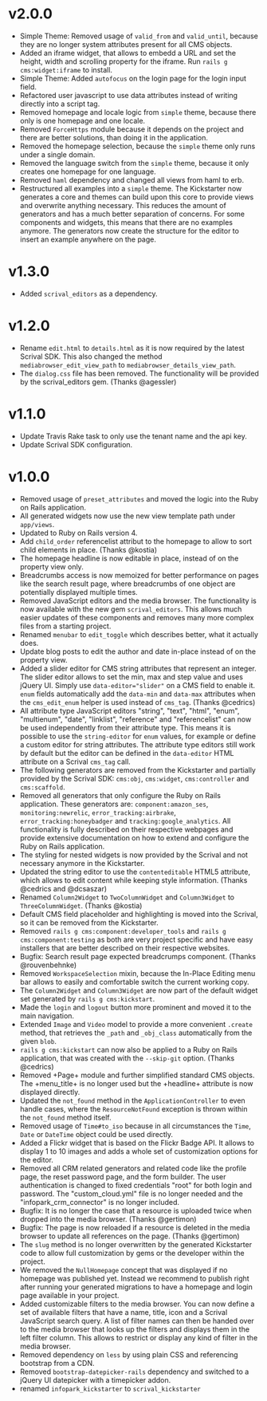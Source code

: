 # v2.0.0
  * Simple Theme: Removed usage of `valid_from` and `valid_until`, because they are no longer system
    attributes present for all CMS objects.
  * Added an iframe widget, that allows to embedd a URL and set the height, width and scrolling
    property for the iframe. Run `rails g cms:widget:iframe` to install.
  * Simple Theme: Added `autofocus` on the login page for the login input field.
  * Refactored user javascript to use data attributes instead of writing directly into a script tag.
  * Removed homepage and locale logic from `simple` theme, because there only is one homepage and
    one locale.
  * Removed `ForceHttps` module because it depends on the project and there are better solutions,
    than doing it in the application.
  * Removed the homepage selection, because the `simple` theme only runs under a single domain.
  * Removed the language switch from the `simple` theme, because it only creates one homepage for
    one language.
  * Removed `haml` dependency and changed all views from haml to erb.
  * Restructured all examples into a `simple` theme. The Kickstarter now generates a core and themes
    can build upon this core to provide views and overwrite anything necessary. This reduces the
    amount of generators and has a much better separation of concerns. For some components and
    widgets, this means that there are no examples anymore. The generators now create the structure
    for the editor to insert an example anywhere on the page.

# v1.3.0
  * Added `scrival_editors` as a dependency.

# v1.2.0
  * Rename `edit.html` to `details.html` as it is now required by the latest Scrival SDK. This also
    changed the method `mediabrowser_edit_view_path` to `mediabrowser_details_view_path`.
  * The `dialog.css` file has been removed. The functionality will be provided by the
    scrival_editors gem. (Thanks @agessler)

# v1.1.0
  * Update Travis Rake task to only use the tenant name and the api key.
  * Update Scrival SDK configuration.

# v1.0.0
  * Removed usage of `preset_attributes` and moved the logic into the Ruby on Rails application.
  * All generated widgets now use the new view template path under `app/views`.
  * Updated to Ruby on Rails version 4.
  * Add `child_order` referencelist attribut to the homepage to allow to sort child elements in
    place. (Thanks @kostia)
  * The homepage headline is now editable in place, instead of on the property view only.
  * Breadcrumbs access is now memoized for better performance on pages like the search result page,
    where breadcrumbs of one object are potentially displayed multiple times.
  * Removed JavaScript editors and the media browser. The functionality is now available with the
    new gem `scrival_editors`. This allows much easier updates of these components and removes many
    more complex files from a starting project.
  * Renamed `menubar` to `edit_toggle` which describes better, what it actually does.
  * Update blog posts to edit the author and date in-place instead of on the property view.
  * Added a slider editor for CMS string attributes that represent an integer. The slider editor
    allows to set the min, max and step value and uses jQuery UI. Simply use `data-editor="slider"`
    on a CMS field to enable it. `enum` fields automatically add the `data-min` and `data-max`
    attributes when the `cms_edit_enum` helper is used instead of `cms_tag`. (Thanks @cedrics)
  * All attribute type JavaScript editors "string", "text", "html", "enum", "multienum", "date",
    "linklist", "reference" and "referencelist" can now be used independently from their attribute
    type. This means it is possible to use the `string-editor` for `enum` values, for example or
    define a custom editor for string attributes. The attribute type editors still work by default
    but the editor can be defined in the `data-editor` HTML attribute on a Scrival `cms_tag` call.
  * The following generators are removed from the Kickstarter and partially provided by the Scrival
    SDK: `cms:obj`, `cms:widget`, `cms:controller` and `cms:scaffold`.
  * Removed all generators that only configure the Ruby on Rails application. These generators are:
    `component:amazon_ses`, `monitoring:newrelic`, `error_tracking:airbrake`,
    `error_tracking:honeybadger` and `tracking:google_analytics`. All functionality is fully
    described on their respective webpages and provide extensive documentation on how to extend and
    configure the Ruby on Rails application.
  * The styling for nested widgets is now provided by the Scrival and not necessary
    anymore in the Kickstarter.
  * Updated the string editor to use the `contenteditable` HTML5 attribute, which allows to edit
    content while keeping style information. (Thanks @cedrics and @dcsaszar)
  * Renamed `Column2Widget` to `TwoColumnWidget` and `Column3Widget` to `ThreeColumnWidget`.
    (Thanks @kostia)
  * Default CMS field placeholder and highlighting is moved into the Scrival, so it
    can be removed from the Kickstarter.
  * Removed `rails g cms:component:developer_tools` and `rails g cms:component:testing` as both are
    very project specific and have easy installers that are better described on their respective
    websites.
  * Bugfix: Search result page expected breadcrumps component. (Thanks @rouvenbehnke)
  * Removed `WorkspaceSelection` mixin, because the In-Place Editing menu bar allows to easily and
    comfortable switch the current working copy.
  * The `Column2Widget` and `Column3Widget` are now part of the default widget set generated by
    `rails g cms:kickstart`.
  * Made the `login` and `logout` button more prominent and moved it to the main navigation.
  * Extended `Image` and `Video` model to provide a more convenient `.create` method, that retrieves
    the `_path` and `_obj_class` automatically from the given `blob`.
  * `rails g cms:kickstart` can now also be applied to a Ruby on Rails application, that was created
    with the `--skip-git` option. (Thanks @cedrics)
  * Removed +Page+ module and further simplified standard CMS objects. The +menu_title+ is no longer
    used but the +headline+ attribute is now displayed directly.
  * Updated the `not_found` method in the `ApplicationController` to even handle cases, where the
    `ResourceNotFound` exception is thrown within the `not_found` method itself.
  * Removed usage of `Time#to_iso` because in all circumstances the `Time`, `Date` or `DateTime`
    object could be used directly.
  * Added a Flickr widget that is based on the Flickr Badge API. It allows to display 1 to 10 images
    and adds a whole set of customization options for the editor.
  * Removed all CRM related generators and related code like the profile page, the reset password
    page, and the form builder. The user authentication is changed to fixed credentials "root" for
    both login and password. The "custom_cloud.yml" file is no longer needed and the
    "infopark_crm_connector" is no longer included.
  * Bugfix: It is no longer the case that a resource is uploaded twice when dropped into the media
    browser. (Thanks @gertimon)
  * Bugfix: The page is now reloaded if a resource is deleted in the media browser to update all
    references on the page. (Thanks @gertimon)
  * The `slug` method is no longer overwritten by the generated Kickstarter code to allow full
    customization by gems or the developer within the project.
  * We removed the `NullHomepage` concept that was displayed if no homepage was published yet.
    Instead we recommend to publish right after running your generated migrations to have a homepage
    and login page available in your project.
  * Added customizable filters to the media browser. You can now define a set of available filters
    that have a name, title, icon and a Scrival JavaScript search query. A list of filter names can
    then be handed over to the media browser that looks up the filters and displays them in the left
    filter column. This allows to restrict or display any kind of filter in the media browser.
  * Removed dependency on `less` by using plain CSS and referencing bootstrap from a CDN.
  * Removed `bootstrap-datepicker-rails` dependency and switched to a jQuery UI datepicker with a
    timepicker addon.
  * renamed `infopark_kickstarter` to `scrival_kickstarter`
